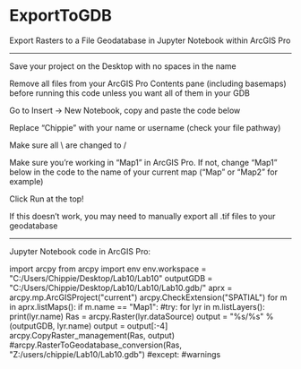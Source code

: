 # ExportToGDB
Export Rasters to a File Geodatabase in Jupyter Notebook within ArcGIS Pro

------------------------------------

Save your project on the Desktop with no spaces in the name

Remove all files from your ArcGIS Pro Contents pane (including basemaps) before running this code unless you want all of them in your GDB

Go to Insert → New Notebook, copy and paste the code below

Replace “Chippie” with your name or username (check your file pathway)

Make sure all \ are changed to /

Make sure you’re working in “Map1” in ArcGIS Pro. If not, change “Map1” below in the code to the name of your current map (“Map” or “Map2” for example)

Click Run at the top!

If this doesn’t work, you may need to manually export all .tif files to your geodatabase 

--------------------------------------------

Jupyter Notebook code in ArcGIS Pro:

import arcpy
from arcpy import env
env.workspace = "C:/Users/Chippie/Desktop/Lab10/Lab10"
outputGDB = "C:/Users/Chippie/Desktop/Lab10/Lab10/Lab10.gdb/"
aprx = arcpy.mp.ArcGISProject("current")
arcpy.CheckExtension("SPATIAL")
for m in aprx.listMaps():
    if m.name == "Map1":
        #try:
        for lyr in m.listLayers():
            print(lyr.name)
            Ras = arcpy.Raster(lyr.dataSource)
            output = "%s/%s" % (outputGDB, lyr.name)
            output = output[:-4]
            arcpy.CopyRaster_management(Ras, output)
            #arcpy.RasterToGeodatabase_conversion(Ras, "Z:/users/chippie/Lab10/Lab10.gdb")
        #except:
            #warnings
